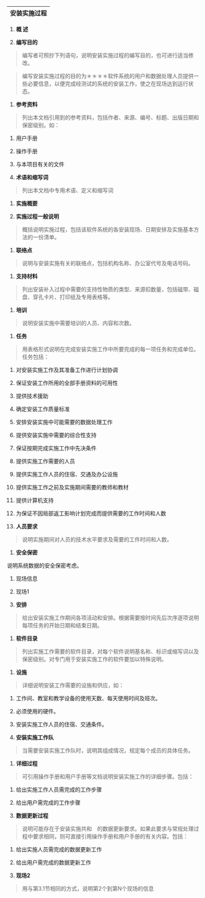 | 安装实施过程 |
|--------------|


1.  **概 述**

2.  **编写目的**

>   编写者可照抄下列语句，说明安装实施过程的编写目的，也可进行适当修改。

>   编写安装实施过程的目的为＊＊＊＊软件系统的用户和数据处理人员提供一些必要信息，以便完成经测试的系统的安装工作，使之在现场达到运行状态。

1.  **参考资料**

>   列出本文档引用到的参考资料，包括作者、来源、编号、标题、出版日期和保密级别。如：

1.  用户手册

2.  操作手册

3.  与本项目有关的文件

4.  **术语和缩写词**

>   列出本文档中专用术语、定义和缩写词

1.  **实施概要**

2.  **实施过程一般说明**

>   概括说明实施过程，包括该软件系统的各安装现场、日期安排及实施基本方法的一份清单。

1.  **联络点**

>   说明与安装实施有关的联络点，包括机构名称、办公室代号及电话号码。

1.  **支持材料**

>   列出安装补入过程中需要的支持性物质的类型、来源扣数量，包括磁带、磁盘、穿孔卡片、打印纸及专用表格等。

1.  **培训**

>   说明安装实施中需要培训的人员、内容和次数。

1.  **任务**

>   用表格形式说明在完成安装实施工作中所要完成的每一项任务和完成单位。任务包括：

1.  对安装实施工作及其准备工作进行计划协调

2.  保证安装工作所用的全部手册资料的可用性

3.  提供技术援助

4.  确定安装工作质量标准

5.  安排安装实施中可能需要的数据处理工作

6.  提供安装实施中需要的综合性支持

7.  保证按期完成实施工作中先决条件

8.  提供实施工作需要的人员

9.  提供实施工作人员的住宿、交通及办公设施

10. 提供实施工作之前及实施期间需要的教师和教材

11. 提供计算机支持

12. 为保证不因局部返工影响计划完成而提供需要的工作时间和人数

13. **人员要求**

>   说明实施期间对人员的技术水平要求及需要的工件时间和人数。

1.  **安全保密**

说明系统数据的安全保密考虑。

1.  现场信息

2.  现场1

3.  **安排**

>   给出安装实施工作期间各项活动和安排。根据需要按时间先后次序逐项说明每项任务的开始日期和结束日期。

1.  **软件目录**

>   列出实施工作需要的软件目录，对每个软件说明基名称、标识或缩写词以及保密级别。对专门用于安装实施工作的软件要加以特殊说明。

1.  **设施**

>   详细说明安装工作需要的设施和供应，如：

1.  工作间、教室和教学设备的使用天数、每天使用时间及班次。

2.  必须使用的硬件。

3.  安装实施工作人员的住宿、交通条件。

4.  **安装实施工作队**

>   当需要安装实施工作队时，说明其组成情况，规定每个成员的具体任务。

1.  **详细过程**

>   可引用操作手册和用户手册等文档说明安装实施工作的详细步骤。包括：

1.  给出实施工作人员需完成的工作步骤

2.  给出用户需完成的工作步骤

3.  **数据更新过程**

>   说明可能存在于安装实施共和　的数据更新要求。如果此要求与常规处理过程中要求相同，则可直接引用操作手册和用户手册的有关内容。包括：

1.  给出实施人员需完成的数据更新工作

2.  给出用户需完成的数据更新工作

3.  **现场2**

>   用与第3.1节相同的方式，说明第2个到第N个现场的信息
